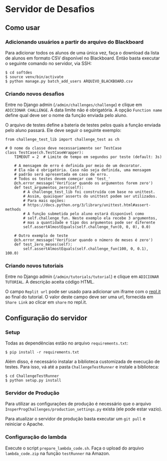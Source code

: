 # Servidor de Desafios

## Como usar

### Adicionando usuários a partir do arquivo do Blackboard

Para adicionar todos os alunos de uma única vez, faça o download da lista de 
alunos em formato CSV disponível no Blackboard. Então basta executar o seguinte
comando no servidor, via SSH:

    $ cd softdes
    $ source venv/bin/activate
    $ python manage.py batch_add_users ARQUIVO_BLACKBOARD.csv

### Criando novos desafios

Entre no Django admin (`/admin/challenges/challenge`) e clique 
em `ADICIONAR CHALLENGE`. A data limite não é obrigatória. A opção 
`Function name` define qual deve ser o nome da função enviada pelo aluno.

O arquivo de testes define a bateria de testes pelos quais a função enviada pelo
aluno passará. Ele deve seguir o seguinte exemplo:

    from challenge_test_lib import challenge_test as ch

    # O nome da classe deve necessariamente ser TestCase
    class TestCase(ch.TestCaseWrapper):
        TIMEOUT = 2  # Limite de tempo em segundos por teste (default: 3s)
    
        # A mensagem de erro é definida por meio de um decorator.
        # Ela não é obrigatória. Caso não seja definida, uma mensagem
        # padrão será apresentada em caso de erro.
        # Todos os testes devem começar com 'test_'
        @ch.error_message('Verificar quando os argumentos forem zero')
        def test_argumentos_zero(self):
            # A challenge_test_lib foi construída com base no unittest.
            # Assim, quaisquer asserts do unittest podem ser utilizados.
            # Para mais opções: 
            # https://docs.python.org/3/library/unittest.html#assert-methods
            # A função submetida pelo aluno estará disponível como 
            # self.challenge_fun. Neste exemplo ela recebe 3 argumentos, 
            # mas a quantidade e tipo dos argumentos pode ser diferente
            self.assertAlmostEquals(self.challenge_fun(0, 0, 0), 0.0)

        # Outro exemplo de teste
        @ch.error_message('Verificar quando o número de meses é zero')
        def test_zero_meses(self):
            self.assertAlmostEquals(self.challenge_fun(100, 0, 0.1), 100.0)


### Criando novos tutoriais

Entre no Django admin (`/admin/tutorials/tutorial`) e clique 
em `ADICIONAR TUTORIAL`. A descrição aceita código HTML. 

O campo `Replit url` pode ser usado para adicionar um iframe com 
o [repl.it](https://repl.it) ao final do tutorial. O valor deste campo
deve ser uma url, fornecida em `Share Link` ao clicar em `share` no repl.it.   

## Configuração do servidor

### Setup

Todas as dependências estão no arquivo `requirements.txt`:

    $ pip install -r requirements.txt

Além disso, é necessário instalar a biblioteca customizada de execução de testes. 
Para isso, vá até a pasta `ChallengeTestRunner` e instale a biblioteca:

    $ cd ChallengeTestRunner
    $ python setup.py install
   
### Servidor de Produção

Para utilizar as configurações de produção é necessário que o arquivo 
`InsperProgChallenges/production_settings.py` exista (ele pode estar vazio).

Para atualizar o servidor de produção basta executar um `git pull` e reiniciar o 
Apache.

### Configuração do lambda

Execute o script `prepare_lambda_code.sh`. Faça o upload do arquivo 
`lambda_code.zip` na função `testRunner` na Amazon.